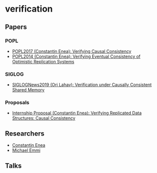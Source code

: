# verification

## Papers

### POPL
- [POPL2017 (Constantin Enea): Verifying Causal Consistency]()
- [POPL2014 (Constantin Enea): Verifying Eventual Consistency of Optimistic Replication Systems]()

### SIGLOG
- [SIGLOGNews2019 (Ori Lahav): Verification under Causally Consistent Shared Memory]()

### Proposals
- [Internship Proposal (Constantin Enea): Verifying Replicated Data Structures: Causal Consistency]()

## Researchers
- [Constantin Enea](https://www.irif.fr/~cenea/)
- [Michael Emmi](https://dblp.uni-trier.de/pers/hd/e/Emmi:Michael)

## Talks 
